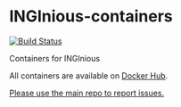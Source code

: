 INGInious-containers
====================
[![Build Status](http://jenkins2.info.ucl.ac.be/job/INGInious%20containers/badge/icon)](http://jenkins2.info.ucl.ac.be/job/INGInious%20containers/)

Containers for INGInious 

All containers are available on [Docker Hub](https://hub.docker.com/r/ingi/).

[Please use the main repo to report issues.](https://github.com/UCL-INGI/INGInious/issues)
